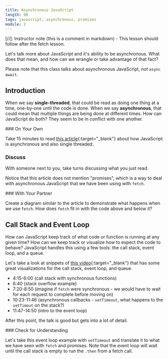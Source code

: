 ```yaml
---
title: Asynchronous JavaScript
length: 90
tags: javascript, asynchronous, promises
module: 2
---
```


[//]: Instructor note (this is a comment in markdown) - This lesson should follow after the fetch lesson.


Let's talk more about JavaScript and it's ability to be asynchronous. What does that mean, and how can we wrangle or take advantage of that fact?

Please note that this class talks about asynchronous JavaScript, _not_ `async await`.

## Introduction

When we say **single-threaded**, that could be read as doing one thing at a time, one-by-one until the code is done. When we say **asynchronous**, that could mean that multiple things are being done at different times. How can JavaScript do both? They seem to be in conflict with one another.

<section class="call-to-action">
### On Your Own

Take 15 minutes to read [this article](https://www.sohamkamani.com/blog/2016/03/14/wrapping-your-head-around-async-programming/){:target="_blank"} about how JavaScript is asynchronous and also single threaded.

### Discuss

With someone next to you, take turns discussing what you just read.
</section>

Notice that this article does not mention "promises", which is a way to deal with asynchronous JavaScript that we have been using with `fetch`.

<section class="call-to-action">
### With Your Partner

Create a diagram similar to the article to demonstrate what happens when we use `fetch`. How does `fetch` fit in with the code above and below it?
</section>


## Call Stack and Event Loop

How can JavaScript keep track of what code or function is running at any given time? How can we keep track or visualize how to expect the code to behave? JavaScript handles this using a few tools: the call stack, event loop, and a queue.

Let's take a look at snippets of [this video](https://www.youtube.com/watch?v=8aGhZQkoFbQ){:target="_blank"} that has some great visualizations for the call stack, event loop, and queue.

* 4:15-6:00 (call stack with synchronous functions)
* 6:40 (stack overflow example)
* 7:20-8:50 (imagine if `fetch` were synchronous - we would have to wait for each request to complete before moving on)
* 10:23-11:46 (asynchronous callbacks - `setTimeout`, what happens to the `setTimout` on the stack?)
* 11:47-14:50 (intro to the event loop)

After this point, the talk is good but gets into a lot of detail.

<section class="checks-for-understanding">
### Check for Understanding

Let's take this event loop example with `setTimeout` and translate it to what we have seen with `fetch` and promises. Note that the event loop will wait until the call stack is empty to run the `.then` from a fetch call.
</section>


